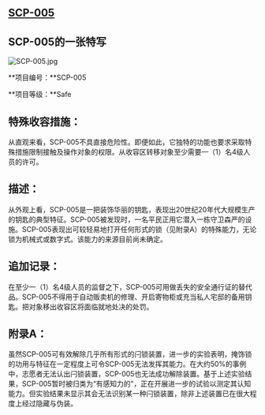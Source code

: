 ## [SCP-005](https://scp-wiki-cn.wikidot.com/scp-005)

## SCP-005的一张特写

![SCP-005.jpg](https://cdn.jsdelivr.net/gh/HOG-StarWatch/MyImgBed@master/scp-series/SCP-005.jpg)



**项目编号：**SCP-005

**项目等级：**Safe

## 特殊收容措施：

从直观来看，SCP-005不具直接危险性。即便如此，它独特的功能也要求采取特殊措施限制接触及操作对象的权限。从收容区转移对象至少需要一（1）名4级人员的许可。

## 描述：

从外观上看，SCP-005是一把装饰华丽的钥匙，表现出20世纪20年代大规模生产的钥匙的典型特征。SCP-005被发现时，一名平民正用它潜入一栋守卫森严的设施。SCP-005表现出可较轻易地打开任何形式的锁（见附录A）的特殊能力，无论锁为机械式或数字式。该能力的来源目前尚未确定。

## 追加记录：

在至少一（1）名4级人员的监督之下，SCP-005可用做丢失的安全通行证的替代品。SCP-005不得用于自动贩卖机的修理、开启寄物柜或充当私人宅邸的备用钥匙。把对象移出收容区将面临就地处决的处罚。

## 附录A：

虽然SCP-005可有效解除几乎所有形式的闩锁装置，进一步的实验表明，掩饰锁的功用与特征在一定程度上可令SCP-005无法发挥其能力。在大约50%的事例中，志愿者无法认出闩锁装置，SCP-005也无法成功解除装置。基于上述实验结果，SCP-005暂时被归类为“有感知力的”，正在开展进一步的试验以测定其认知能力。但实验结果未显示其会无法识别某一种闩锁装置，除非上述装置已在很大程度上经过隐藏与伪装。